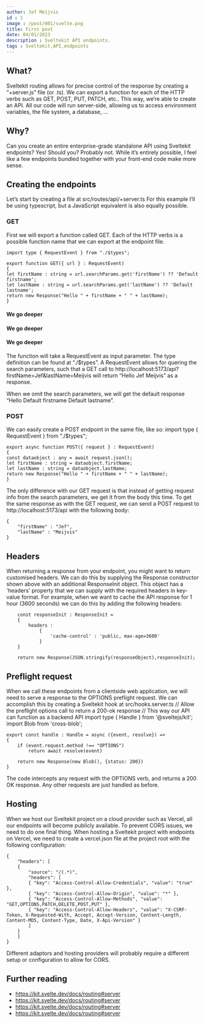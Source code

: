 ```yaml
---
author: Jef Meijvis
id : 1
image : /post/001/svelte.png
title: First post
date: 04/01/2023
description : Sveltekit API endpoints.
tags : Sveltekit,API,endpoints
---
```


## What?

Sveltekit routing allows for precise control of the response by creating a “+server.js” file (or .ts). We can export a function for each of the HTTP verbs such as GET, POST, PUT, PATCH, etc.. This way, we’re able to create an API. All our code will run server-side, allowing us to access environment variables, the file system, a database, …
## Why?
Can you create an entire enterprise-grade standalone API using Sveltekit endpoints? Yes! Should you? Probably not. While it’s entirely possible, I feel like a few endpoints bundled together with your front-end code make more sense.
## Creating the endpoints
Let’s start by creating a file at src/routes/api/+server.ts For this example I’ll be using typescript, but a JavaScript equivalent is also equally possible.
### GET
First we will export a function called GET. Each of the HTTP verbs is a possible function name that we can export at the endpoint file.

    import type { RequestEvent } from "./$types";

    export function GET({ url } : RequestEvent) 
    {
    let firstName : string = url.searchParams.get('firstName') ?? 'Default firstname';
    let lastName : string = url.searchParams.get('lastName') ?? 'Default lastname';
    return new Response("Hello " + firstName + " " + lastName);
    }

#### We go deeper

#### We go deeper


#### We go deeper


The function will take a RequestEvent as input parameter. The type definition can be found at “./$types”. A RequestEvent allows for quering the search parameters, such that a GET call to http://localhost:5173/api?firstName=Jef&lastName=Meijvis will return “Hello Jef Meijvis” as a response.

When we omit the search parameters, we will get the default response “Hello Default firstname Default lastname”.
### POST
We can easily create a POST endpoint in the same file, like so:
    import type { RequestEvent } from "./$types";

    export async function POST({ request } : RequestEvent) 
    {
    const dataobject : any = await request.json();
    let firstName : string = dataobject.firstName;
    let lastName : string = dataobject.lastName;
    return new Response("Hello " + firstName + " " + lastName);
    }

The only difference with our GET request is that instead of getting request info from the search parameters, we get it from the body this time. To get the same response as with the GET request, we can send a POST request to http://localhost:5173/api with the following body:

    {
        "firstName" : "Jef",
        "lastName" : "Meijvis"
    }
## Headers
When returning a response from your endpoint, you might want to return customised headers. We can do this by supplying the Response constructor shown above with an additional ResponseInit object. This object has a 'headers' property that we can supply with the required headers in key-value format. For example, when we want to cache the API response for 1 hour (3600 seconds) we can do this by adding the following headers:

        const responseInit : ResponseInit =
        {
            headers : 
                {
                    'cache-control' : 'public, max-age=3600'
                }
        }

        return new Response(JSON.stringify(responseObject),responseInit);

## Preflight request
When we call these endpoints from a clientside web application, we will need to serve a response to the OPTIONS preflight request. We can accomplish this by creating a Sveltekit hook at src/hooks.server.ts
    // Allow the preflight options call to return a 200-ok response
    // This way our API can function as a backend API
    import type { Handle } from '@sveltejs/kit';
    import Blob from 'cross-blob';

    export const handle : Handle = async ({event, resolve}) => 
    {
        if (event.request.method !== "OPTIONS") 
            return await resolve(event)

        return new Response(new Blob(), {status: 200})
    }
The code intercepts any request with the OPTIONS verb, and returns a 200 OK response. Any other requests are just handled as before.

## Hosting
When we host our Sveltekit project on a cloud provider such as Vercel, all our endpoints will become publicly available. To prevent CORS issues, we need to do one final thing. When hosting a Sveltekit project with endpoints on Vercel, we need to create a vercel.json file at the project root with the following configuration:

    {
        "headers": [
        {
            "source": "/(.*)",
            "headers": [
            { "key": "Access-Control-Allow-Credentials", "value": "true" },
            { "key": "Access-Control-Allow-Origin", "value": "*" },
            { "key": "Access-Control-Allow-Methods", "value": "GET,OPTIONS,PATCH,DELETE,POST,PUT" },
            { "key": "Access-Control-Allow-Headers", "value": "X-CSRF-Token, X-Requested-With, Accept, Accept-Version, Content-Length, Content-MD5, Content-Type, Date, X-Api-Version" }
            ]
        }
        ]
    }

Different adaptors and hosting providers will probably require a different setup or configuration to allow for CORS.
## Further reading
- https://kit.svelte.dev/docs/routing#server
- https://kit.svelte.dev/docs/routing#server
- https://kit.svelte.dev/docs/routing#server
- https://kit.svelte.dev/docs/routing#server

